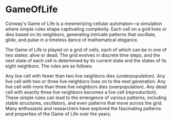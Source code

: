 # GameOfLife
Conway's Game of Life is a mesmerizing cellular automaton—a simulation where simple rules shape captivating complexity. Each cell on a grid lives or dies based on its neighbors, generating intricate patterns that oscillate, glide, and pulse in a timeless dance of mathematical elegance.

The Game of Life is played on a grid of cells, each of which can be in one of two states: alive or dead. The grid evolves in discrete time steps, and the next state of each cell is determined by its current state and the states of its eight neighbors. The rules are as follows:

Any live cell with fewer than two live neighbors dies (underpopulation).
Any live cell with two or three live neighbors lives on to the next generation.
Any live cell with more than three live neighbors dies (overpopulation).
Any dead cell with exactly three live neighbors becomes a live cell (reproduction).
These simple rules can lead to the emergence of various patterns, including stable structures, oscillators, and even patterns that move across the grid. Many enthusiasts and researchers have explored the fascinating patterns and properties of the Game of Life over the years.
